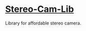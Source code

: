 # [Stereo-Cam-Lib](https://kaustubh-sadekar.github.io/Stereo-Cam-Lib/)
Library for affordable stereo camera.
